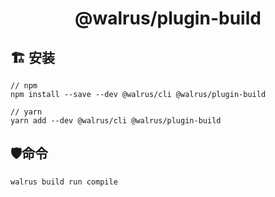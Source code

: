 <h1 align="center">
  @walrus/plugin-build
</h1>

## 🏗 安装

```
// npm
npm install --save --dev @walrus/cli @walrus/plugin-build

// yarn
yarn add --dev @walrus/cli @walrus/plugin-build
```

## 🛡命令

```
walrus build run compile
```
